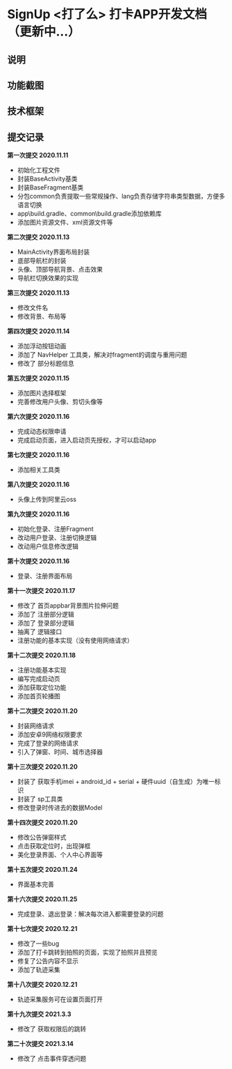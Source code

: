 # SignUp <打了么> 打卡APP开发文档（更新中...）

## 说明

## 功能截图

## 技术框架

## 提交记录
**第一次提交 2020.11.11**
- 初始化工程文件
- 封装BaseActivity基类
- 封装BaseFragment基类
- 分包common负责提取一些常规操作、lang负责存储字符串类型数据，方便多语言切换
- app\build.gradle、common\build.gradle添加依赖库
- 添加图片资源文件、xml资源文件等

**第二次提交 2020.11.13**
- MainActivity界面布局封装
- 底部导航栏的封装
- 头像、顶部导航背景、点击效果
- 导航栏切换效果的实现

**第三次提交 2020.11.13**
- 修改文件名
- 修改背景、布局等

**第四次提交 2020.11.14**
- 添加浮动按钮动画
- 添加了 NavHelper 工具类，解决对fragment的调度与重用问题
- 修改了 部分标题信息

**第五次提交 2020.11.15**
- 添加图片选择框架
- 完善修改用户头像、剪切头像等

**第六次提交 2020.11.16**
- 完成动态权限申请
- 完成启动页面，进入启动页先授权，才可以启动app

**第七次提交 2020.11.16**
- 添加相关工具类

**第八次提交 2020.11.16**
- 头像上传到阿里云oss

**第九次提交 2020.11.16**
- 初始化登录、注册Fragment
- 改动用户登录、注册切换逻辑
- 改动用户信息修改逻辑

**第十次提交 2020.11.16**
- 登录、注册界面布局

**第十一次提交 2020.11.17**
- 修改了 首页appbar背景图片拉伸问题
- 添加了 注册部分逻辑
- 添加了 登录部分逻辑
- 抽离了 逻辑接口
- 注册功能的基本实现（没有使用网络请求）

**第十二次提交 2020.11.18**
- 注册功能基本实现
- 编写完成启动页
- 添加获取定位功能
- 添加首页轮播图

**第十二次提交 2020.11.20**
- 封装网络请求
- 添加安卓9网络权限要求
- 完成了登录的网络请求
- 引入了弹窗、时间、城市选择器

**第十三次提交 2020.11.20**
- 封装了 获取手机imei + android_id + serial + 硬件uuid（自生成）为唯一标识
- 封装了 sp工具类
- 修改登录时传进去的数据Model

**第十四次提交 2020.11.20**
- 修改公告弹窗样式
- 点击获取定位时，出现弹框
- 美化登录界面、个人中心界面等

**第十五次提交 2020.11.24**
- 界面基本完善

**第十六次提交 2020.11.25**
- 完成登录、退出登录：解决每次进入都需要登录的问题

**第十七次提交 2020.12.21**
- 修改了一些bug
- 添加了打卡跳转到拍照的页面，实现了拍照并且预览
- 修复了公告内容不显示
- 添加了轨迹采集

**第十八次提交 2020.12.21**
- 轨迹采集服务可在设置页面打开

**第十九次提交 2021.3.3**
- 修改了 获取权限后的跳转

**第二十次提交 2021.3.14**
- 修改了 点击事件穿透问题